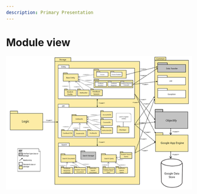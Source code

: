```yaml
---
description: Primary Presentation
---
```


# Module view

![FIGURE 2.0: MODEL VIEW](../.gitbook/assets/image%20%281%29.png)

